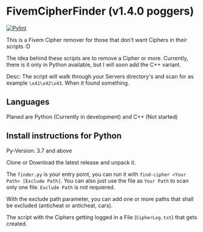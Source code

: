 # FivemCipherFinder (v1.4.0 poggers)
[![Pylint](https://github.com/exersalza/FivemCipherFinder/actions/workflows/pylint.yml/badge.svg)](https://github.com/exersalza/FivemCipherFinder/actions/workflows/pylint.yml)

This is a Fivem Cipher remover for those that don't want Ciphers in their scripts :D

The idea behind these scripts are to remove a Cipher or more. Currently, there is it only in Python available, but I will soon add the C++ variant.

Desc:
The script will walk through your Servers directory's and scan for as example `\x41\x42\x43`. When it found something.

## Languages 
Planed are Python (Currently in development) and C++ (Not started)


## Install instructions for Python
Py-Version: 3.7 and above

Clone or Download the latest release and unpack it.

The `finder.py` is your entry point, you can run it with `find-cipher <Your Path> [Exclude Path]`. 
You can also just use the file as `Your Path` to scan only one file. `Exclude Path` is not requiered.

With the exclude path parameter, you can add one or more paths that shall be excluded (anticheat or anticheat, cars).

The script with the Ciphers getting logged in a File (`CipherLog.txt`) that gets created.
